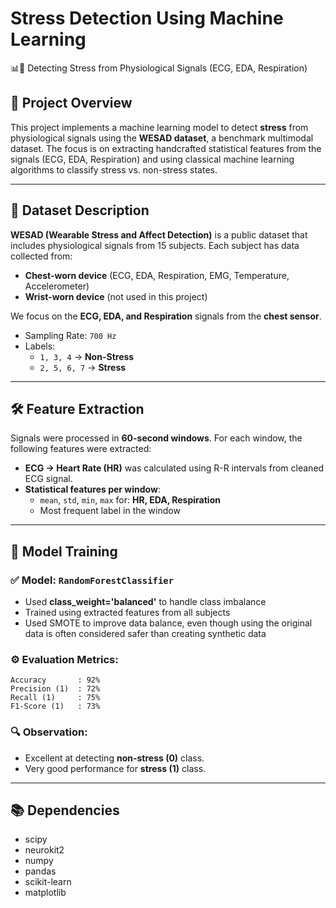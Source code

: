 # Stress Detection Using Machine Learning  
📊🚨 Detecting Stress from Physiological Signals (ECG, EDA, Respiration)

## 📌 Project Overview
This project implements a machine learning model to detect **stress** from physiological signals using the **WESAD dataset**, a benchmark multimodal dataset. The focus is on extracting handcrafted statistical features from the signals (ECG, EDA, Respiration) and using classical machine learning algorithms to classify stress vs. non-stress states.

---

## 🧠 Dataset Description

**WESAD (Wearable Stress and Affect Detection)** is a public dataset that includes physiological signals from 15 subjects. Each subject has data collected from:
- **Chest-worn device** (ECG, EDA, Respiration, EMG, Temperature, Accelerometer)
- **Wrist-worn device** (not used in this project)

We focus on the **ECG, EDA, and Respiration** signals from the **chest sensor**.

- Sampling Rate: `700 Hz`
- Labels:
  - `1, 3, 4` → **Non-Stress**
  - `2, 5, 6, 7` → **Stress**

---

## 🛠️ Feature Extraction

Signals were processed in **60-second windows**. For each window, the following features were extracted:

- **ECG → Heart Rate (HR)** was calculated using R-R intervals from cleaned ECG signal.
- **Statistical features per window**:
  - `mean`, `std`, `min`, `max` for: **HR, EDA, Respiration**
  - Most frequent label in the window

---

## 🧪 Model Training

### ✅ Model: `RandomForestClassifier`  
- Used **class_weight='balanced'** to handle class imbalance
- Trained using extracted features from all subjects
- Used SMOTE to improve data balance, even though using the original data is often considered safer than creating synthetic data

### ⚙️ Evaluation Metrics:
```text
Accuracy       : 92%
Precision (1)  : 72%
Recall (1)     : 75%
F1-Score (1)   : 73%
```

### 🔍 Observation:
- Excellent at detecting **non-stress (0)** class.
- Very good performance for **stress (1)** class.

---

## 📚 Dependencies
- scipy
- neurokit2
- numpy
- pandas
- scikit-learn
- matplotlib
